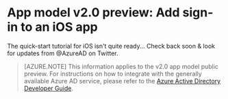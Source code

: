 <properties
    pageTitle="App Model v2.0 iOS App | Microsoft Azure"
    description="How to build an iOS app that signs users in with both personal Microsoft Account and work or school accounts."
    services="active-directory"
    documentationCenter=""
    authors="dstrockis"
    manager="mbaldwin"
    editor=""/>

<tags
    ms.service="active-directory"
    ms.workload="identity"
    ms.tgt_pltfrm="mobile-ios"
    ms.devlang="objective-c"
    ms.topic="article"
    ms.date="12/09/2015"
    ms.author="brandwe"/>

# App model v2.0 preview: Add sign-in to an iOS app

The quick-start tutorial for iOS isn't quite ready... Check back soon & look for updates from @AzureAD on Twitter.

> [AZURE.NOTE]
This information applies to the v2.0 app model public preview.  For instructions on how to integrate with the generally available Azure AD service, please refer to the [Azure Active Directory Developer Guide](active-directory-developers-guide.md).


